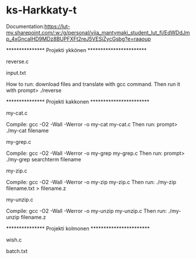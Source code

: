 # ks-Harkkaty-t

Documentation:https://lut-my.sharepoint.com/:w:/g/personal/viia_mantymaki_student_lut_fi/EdWDdJmp_4xGncaIHD9MDz8BUPFXFt2reJ5VESiZycGsbg?e=raaoup

*************** Projekti ykkönen ***********************

reverse.c

input.txt

How to run:
download files and translate with gcc command.
Then run it with prompt> ./reverse

*************** Projekti kakkonen ***********************

my-cat.c

Compile: gcc -O2 -Wall -Werror -o my-cat my-cat.c Then run: prompt> ./my-cat filename


my-grep.c

Compile: gcc -O2 -Wall -Werror -o my-grep my-grep.c Then run: prompt> ./my-grep searchterm filename


my-zip.c

Compile: gcc -O2 -Wall -Werror -o my-zip my-zip.c
Then run: ./my-zip filename.txt > filename.z

my-unzip.c

Compile: gcc -O2 -Wall -Werror -o my-unzip my-unzip.c
Then run: ./my-unzip filename.z

*************** Projekti kolmonen ***********************

wish.c


batch.txt
